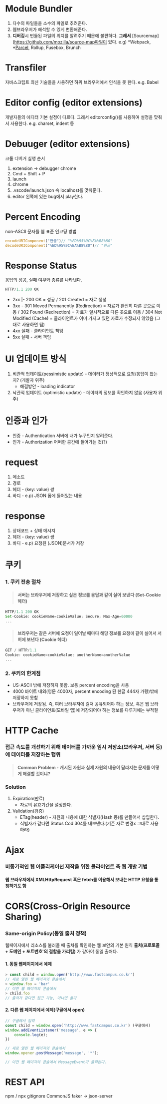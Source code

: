 Module Bundler
===
1. 다수의 파일들을 소수의 파일로 추려준다. 
2. 웹브라우저가 해석할 수 있게 변환해준다.
3. **디버깅**시 번들된 파일의 위치를 알려주기 때문에 불편하다.
**그래서** [Sourcemap](https://github.com/mozilla/source-map파일이 있다.
e.g) *Webpack, *[Parcel](https://github.com/parcel-bundler/parcel), Rollup, Fusebox, Brunch

Transfiler
===
자바스크립트 최신 기술들을 사용하면 하위 브라우저에서 인식을 못 한다.
e.g. Babel 

Editor config (editor extensions)
===
개발자들의 에디터 기본 설정이 다르다.
그래서 editorconfig()를 사용하여 설정을 맞춰서 사용한다.
e.g. charset, indent 등

Debuuger (editor extensions)
===
크롬 디버거 실행 순서
1. extension -> debugger chrome
2. Cmd + Shift + P
3. launch
4. chrome
5. .vscode/launch.json 속 localhost를 맞춰준다.
6. editor 왼쪽에 있는 bug에서 play한다.



Percent Encoding
===
non-ASCII 문자를 웹 표준 인코딩 방법
```js
encodeURIComponent("한글")// "%ED%95%9C%EA%B8%80"
decodeURIComponent("%ED%95%9C%EA%B8%80")// "한글"
```

Response Status
===
응답의 성공, 실패 여부와 종류를 나타낸다.
```js
HTTP/1.1 200 OK
```
* 2xx |- 200 OK = 성공 / 201 Created = 자료 생성<br />
* 3xx - 301 Moved Permanently (Redirection) = 자료가 완전히 다른 곳으로 이동 / 302 Found (Redirection) = 자료가 일시적으로 다른 곳으로 이동 / 304 Not Modified (Cache) = 클라이언트가 이미 가지고 있던 자료가 수정되지 않았음 (그대로 사용하면 됨)<br />
* 4xx 실패 - 클라이언트 책임<br />
* 5xx 실패 - 서버 책임<br />

UI 업데이트 방식
===
1. 비관적 업데이트(pessimistic update) - 데이터가 정상적으로 요청/응답이 왔는지? (개발자 위주)
    * 해결방안 - loading indicator
2. 낙관적 업데이트 (optimistic update) - 데이터의 정보를 확인하지 않음 (사용자 위주)

인증과 인가
===
* 인증 - Authentication 서버에 내가 누구인지 알려준다.
* 인가 - Authorization 어떠한 공간에 들어가는 것(?)

request
===
1. 메소드
2. 경로
3. 헤더 - (key: value) 쌍
4. 바디 - e.p) JSON 폼에 들어있는 내용

response
===
1. 상태코드 + 상태 메시지
2. 헤더 - (key: value) 쌍
3. 바디 - e.p) 요청된 (JSON)문서가 저장

쿠키
===
### 1. 쿠키 전송 절차
> #### 서버는 브라우저에 저장하고 싶은 정보를 응답과 같이 실어 보낸다 (Set-Cookie 헤더)
```js
HTTP/1.1 200 OK
Set-Cookie: cookieName=cookieValue; Secure; Max-Age=60000
...
```
> #### 브라우저는 같은 서버에 요청이 일어날 때마다 해당 정보를 요청에 같이 실어서 서버에 보낸다 (Cookie 헤더)
```js
GET / HTTP/1.1
Cookie: cookieName=cookieValue; anotherName=anotherValue
...
```
### 2. 쿠키의 한계점
* US-ASCII 밖에 저장하지 못함. 보통 percent encoding을 사용
* 4000 바이트 내외(영문 4000자, percent encoding 된 한글 444자 가량)밖에 저장하지 못함
* 브라우저에 저장됨. 즉, 여러 브라우저에 걸쳐 공유되어야 하는 정보, 혹은 웹 브라우저가 아닌 클라이언트(모바일 앱)에 저장되어야 하는 정보를 다루기에는 부적절

HTTP Cache
===
### 접근 속도를 개선하기 위해 데이터를 **가까운 임시 저장소(브라우저, 서버 등)에 데이터를 저장**하는 행위
> #### Common Problem - 캐시된 자원과 실제 자원의 내용이 달라지는 문제를 어떻게 해결할 것이냐?

### Solution
1. Expiration(만료)
    * 자료의 유효기간을 설정한다.
2. Validation(검증)
    * ETag(header) - 자원의 내용에 대한 식별자(Hash 등)를 만들어서 삽입한다.
    * 식별자가 같다면 Status Cod 304를 내보낸다.(기존 자료 변경x 그대로 사용하라)


Ajax
===
### **비동기적인 웹 어플리케이션** 제작을 위한 **클라이언트 측 웹 개발 기법**
#### 웹 브라우저에서 XMLHttpRequest 혹은 **fetch**를 이용해서 보내는 **HTTP 요청**을 통칭하기도 함

CORS(Cross-Origin Resource Sharing)
===
### Same-origin Policy(동일 출처 정책)
웹페이지에서 리소스를 불러올 때 출처를 확인하는 웹 보안의 기본 원칙
**출처(프로토콜 + 도메인 + 포트번호'의 결합을 가리킴)** 가 같아야 동일 출처다.

#### 1. 동일 웹페이지에서 예제
```js
> const child = window.open('http://www.fastcampus.co.kr')
// 새로 열린 웹 페이지의 콘솔에서
> window.foo = 'bar'
// 이전 웹 페이지의 콘솔에서
> child.foo
// 출처가 같다면 접근 가능, 아니면 불가
```

#### 2. 다른 웹 페이지에서 예제(구글에서 open)
```js
// 구글에서 입력
const child = window.open('http://www.fastcampus.co.kr') (구글에서)
window.addEventListener('message', e => {
    console.log(e);
})

// 새로 열린 웹 페이지의 콘솔에서
window.opener.postMessage('message', '*');

// 이전 웹 페이지의 콘솔에서 MessageEvent가 출력된다.
```

REST API
===

npm / npx
gitignore
CommonJS
faker -> json-server